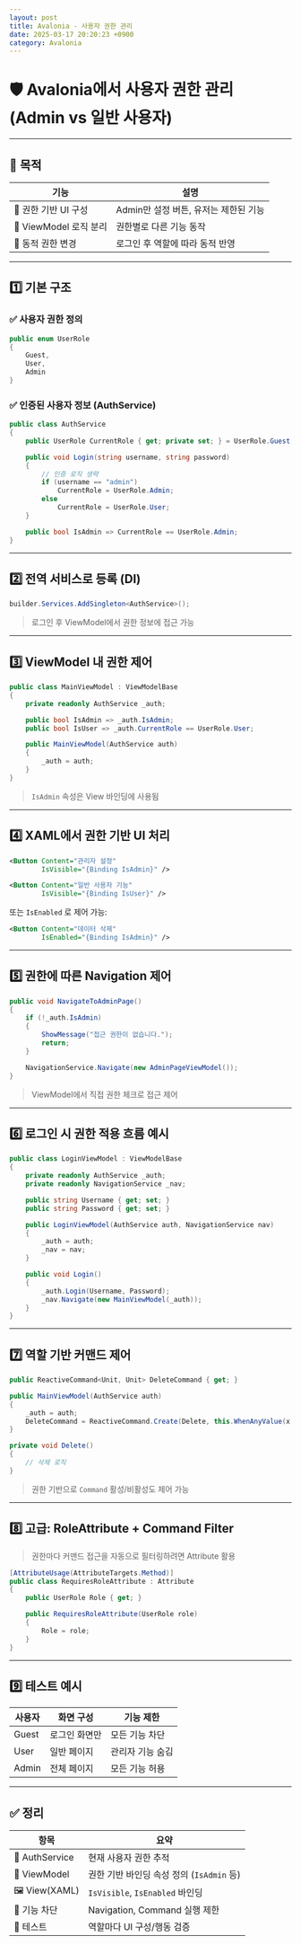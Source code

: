 ```yaml
---
layout: post
title: Avalonia - 사용자 권한 관리
date: 2025-03-17 20:20:23 +0900
category: Avalonia
---
```

# 🛡️ Avalonia에서 사용자 권한 관리 (Admin vs 일반 사용자)

---

## 🎯 목적

| 기능 | 설명 |
|------|------|
| 🔐 권한 기반 UI 구성 | Admin만 설정 버튼, 유저는 제한된 기능 |
| 🧩 ViewModel 로직 분리 | 권한별로 다른 기능 동작 |
| 🔄 동적 권한 변경 | 로그인 후 역할에 따라 동적 반영

---

## 1️⃣ 기본 구조

### ✅ 사용자 권한 정의

```csharp
public enum UserRole
{
    Guest,
    User,
    Admin
}
```

### ✅ 인증된 사용자 정보 (AuthService)

```csharp
public class AuthService
{
    public UserRole CurrentRole { get; private set; } = UserRole.Guest;

    public void Login(string username, string password)
    {
        // 인증 로직 생략
        if (username == "admin")
            CurrentRole = UserRole.Admin;
        else
            CurrentRole = UserRole.User;
    }

    public bool IsAdmin => CurrentRole == UserRole.Admin;
}
```

---

## 2️⃣ 전역 서비스로 등록 (DI)

```csharp
builder.Services.AddSingleton<AuthService>();
```

> 로그인 후 ViewModel에서 권한 정보에 접근 가능

---

## 3️⃣ ViewModel 내 권한 제어

```csharp
public class MainViewModel : ViewModelBase
{
    private readonly AuthService _auth;

    public bool IsAdmin => _auth.IsAdmin;
    public bool IsUser => _auth.CurrentRole == UserRole.User;

    public MainViewModel(AuthService auth)
    {
        _auth = auth;
    }
}
```

> `IsAdmin` 속성은 View 바인딩에 사용됨

---

## 4️⃣ XAML에서 권한 기반 UI 처리

```xml
<Button Content="관리자 설정"
        IsVisible="{Binding IsAdmin}" />

<Button Content="일반 사용자 기능"
        IsVisible="{Binding IsUser}" />
```

또는 `IsEnabled` 로 제어 가능:

```xml
<Button Content="데이터 삭제"
        IsEnabled="{Binding IsAdmin}" />
```

---

## 5️⃣ 권한에 따른 Navigation 제어

```csharp
public void NavigateToAdminPage()
{
    if (!_auth.IsAdmin)
    {
        ShowMessage("접근 권한이 없습니다.");
        return;
    }

    NavigationService.Navigate(new AdminPageViewModel());
}
```

> ViewModel에서 직접 권한 체크로 접근 제어

---

## 6️⃣ 로그인 시 권한 적용 흐름 예시

```csharp
public class LoginViewModel : ViewModelBase
{
    private readonly AuthService _auth;
    private readonly NavigationService _nav;

    public string Username { get; set; }
    public string Password { get; set; }

    public LoginViewModel(AuthService auth, NavigationService nav)
    {
        _auth = auth;
        _nav = nav;
    }

    public void Login()
    {
        _auth.Login(Username, Password);
        _nav.Navigate(new MainViewModel(_auth));
    }
}
```

---

## 7️⃣ 역할 기반 커맨드 제어

```csharp
public ReactiveCommand<Unit, Unit> DeleteCommand { get; }

public MainViewModel(AuthService auth)
{
    _auth = auth;
    DeleteCommand = ReactiveCommand.Create(Delete, this.WhenAnyValue(x => x.IsAdmin));
}

private void Delete()
{
    // 삭제 로직
}
```

> 권한 기반으로 `Command` 활성/비활성도 제어 가능

---

## 8️⃣ 고급: RoleAttribute + Command Filter

> 권한마다 커맨드 접근을 자동으로 필터링하려면 Attribute 활용

```csharp
[AttributeUsage(AttributeTargets.Method)]
public class RequiresRoleAttribute : Attribute
{
    public UserRole Role { get; }

    public RequiresRoleAttribute(UserRole role)
    {
        Role = role;
    }
}
```

---

## 9️⃣ 테스트 예시

| 사용자 | 화면 구성 | 기능 제한 |
|--------|------------|------------|
| Guest  | 로그인 화면만 | 모든 기능 차단 |
| User   | 일반 페이지 | 관리자 기능 숨김 |
| Admin  | 전체 페이지 | 모든 기능 허용 |

---

## ✅ 정리

| 항목 | 요약 |
|------|------|
| 🔐 AuthService | 현재 사용자 권한 추적 |
| 🧠 ViewModel | 권한 기반 바인딩 속성 정의 (`IsAdmin` 등) |
| 🖼️ View(XAML) | `IsVisible`, `IsEnabled` 바인딩 |
| 🚫 기능 차단 | Navigation, Command 실행 제한 |
| 🧪 테스트 | 역할마다 UI 구성/행동 검증